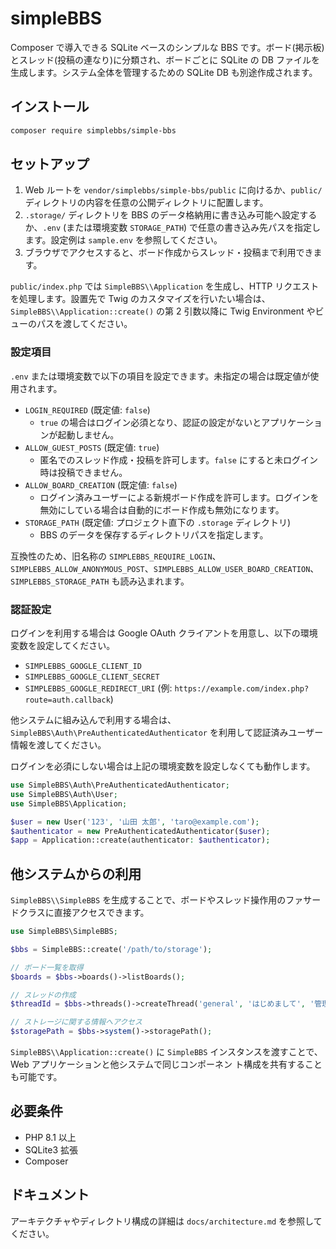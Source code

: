 # simpleBBS

Composer で導入できる SQLite ベースのシンプルな BBS です。ボード(掲示板)とスレッド(投稿の連なり)に分類され、ボードごとに SQLite
の DB ファイルを生成します。システム全体を管理するための SQLite DB も別途作成されます。

## インストール

```bash
composer require simplebbs/simple-bbs
```

## セットアップ
1. Web ルートを `vendor/simplebbs/simple-bbs/public` に向けるか、`public/` ディレクトリの内容を任意の公開ディレクトリに配置します。
2. `.storage/` ディレクトリを BBS のデータ格納用に書き込み可能へ設定するか、`.env` (または環境変数 `STORAGE_PATH`) で任意の書き込み先パスを指定します。設定例は `sample.env` を参照してください。
3. ブラウザでアクセスすると、ボード作成からスレッド・投稿まで利用できます。

`public/index.php` では `SimpleBBS\\Application` を生成し、HTTP リクエストを処理します。設置先で Twig のカスタマイズを行いたい場合は、
`SimpleBBS\\Application::create()` の第 2 引数以降に Twig Environment やビューのパスを渡してください。

### 設定項目

`.env` または環境変数で以下の項目を設定できます。未指定の場合は既定値が使用されます。

- `LOGIN_REQUIRED` (既定値: `false`)
  - `true` の場合はログイン必須となり、認証の設定がないとアプリケーションが起動しません。
- `ALLOW_GUEST_POSTS` (既定値: `true`)
  - 匿名でのスレッド作成・投稿を許可します。`false` にすると未ログイン時は投稿できません。
- `ALLOW_BOARD_CREATION` (既定値: `false`)
  - ログイン済みユーザーによる新規ボード作成を許可します。ログインを無効にしている場合は自動的にボード作成も無効になります。
- `STORAGE_PATH` (既定値: プロジェクト直下の `.storage` ディレクトリ)
  - BBS のデータを保存するディレクトリパスを指定します。

互換性のため、旧名称の `SIMPLEBBS_REQUIRE_LOGIN`、`SIMPLEBBS_ALLOW_ANONYMOUS_POST`、`SIMPLEBBS_ALLOW_USER_BOARD_CREATION`、`SIMPLEBBS_STORAGE_PATH` も読み込まれます。

### 認証設定

ログインを利用する場合は Google OAuth クライアントを用意し、以下の環境変数を設定してください。

- `SIMPLEBBS_GOOGLE_CLIENT_ID`
- `SIMPLEBBS_GOOGLE_CLIENT_SECRET`
- `SIMPLEBBS_GOOGLE_REDIRECT_URI` (例: `https://example.com/index.php?route=auth.callback`)

他システムに組み込んで利用する場合は、`SimpleBBS\Auth\PreAuthenticatedAuthenticator` を利用して認証済みユーザー情報を渡してください。

ログインを必須にしない場合は上記の環境変数を設定しなくても動作します。

```php
use SimpleBBS\Auth\PreAuthenticatedAuthenticator;
use SimpleBBS\Auth\User;
use SimpleBBS\Application;

$user = new User('123', '山田 太郎', 'taro@example.com');
$authenticator = new PreAuthenticatedAuthenticator($user);
$app = Application::create(authenticator: $authenticator);
```

## 他システムからの利用

`SimpleBBS\\SimpleBBS` を生成することで、ボードやスレッド操作用のファサードクラスに直接アクセスできます。

```php
use SimpleBBS\SimpleBBS;

$bbs = SimpleBBS::create('/path/to/storage');

// ボード一覧を取得
$boards = $bbs->boards()->listBoards();

// スレッドの作成
$threadId = $bbs->threads()->createThread('general', 'はじめまして', '管理人', 'よろしくお願いします。');

// ストレージに関する情報へアクセス
$storagePath = $bbs->system()->storagePath();
```

`SimpleBBS\\Application::create()` に `SimpleBBS` インスタンスを渡すことで、Web アプリケーションと他システムで同じコンポーネン
ト構成を共有することも可能です。

## 必要条件
- PHP 8.1 以上
- SQLite3 拡張
- Composer

## ドキュメント
アーキテクチャやディレクトリ構成の詳細は `docs/architecture.md` を参照してください。
